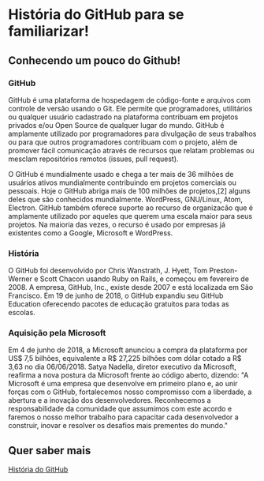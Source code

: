 # História do GitHub para se familiarizar!

## Conhecendo um pouco do Github!

### GitHub

GitHub é uma plataforma de hospedagem de código-fonte e arquivos com controle de versão usando o Git. Ele permite que programadores, utilitários ou qualquer usuário cadastrado na plataforma contribuam em projetos privados e/ou Open Source de qualquer lugar do mundo. GitHub é amplamente utilizado por programadores para divulgação de seus trabalhos ou para que outros programadores contribuam com o projeto, além de promover fácil comunicação através de recursos que relatam problemas ou mesclam repositórios remotos (issues, pull request).

O GitHub é mundialmente usado e chega a ter mais de 36 milhões de usuários ativos mundialmente contribuindo em projetos comerciais ou pessoais. Hoje o GitHub abriga mais de 100 milhões de projetos,[2] alguns deles que são conhecidos mundialmente. WordPress, GNU/Linux, Atom, Electron. GitHub também oferece suporte ao recurso de organizacão que é amplamente utilizado por aqueles que querem uma escala maior para seus projetos. Na maioria das vezes, o recurso é usado por empresas já existentes como a Google, Microsoft e WordPress.

### História

O GitHub foi desenvolvido por Chris Wanstrath, J. Hyett, Tom Preston-Werner e Scott Chacon usando Ruby on Rails, e começou em fevereiro de 2008. A empresa, GitHub, Inc., existe desde 2007 e está localizada em São Francisco.
Em 19 de junho de 2018, o GitHub expandiu seu GitHub Education oferecendo pacotes de educação gratuitos para todas as escolas.

### Aquisição pela Microsoft

Em 4 de junho de 2018, a Microsoft anunciou a compra da plataforma por US$ 7,5 bilhões, equivalente a R$ 27,225 bilhões com dólar cotado a R$ 3,63 no dia 06/06/2018. Satya Nadella, diretor executivo da Microsoft, reafirma a nova postura da Microsoft frente ao código aberto, dizendo: "A Microsoft é uma empresa que desenvolve em primeiro plano e, ao unir forças com o GitHub, fortalecemos nosso compromisso com a liberdade, a abertura e a inovação dos desenvolvedores. Reconhecemos a responsabilidade da comunidade que assumimos com este acordo e faremos o nosso melhor trabalho para capacitar cada desenvolvedor a construir, inovar e resolver os desafios mais prementes do mundo."

## Quer saber mais

[História do GitHub](https://pt.wikipedia.org/wiki/GitHub)
